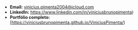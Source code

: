 
- **Email:** vinicius.pimenta2004@icloud.com 
- **LinkedIn:** https://www.linkedin.com/in/viniciusbrunopimenta)  
- **Portfólio completo:** [https://viniciusbrunopimenta.github.io/ViniciusPimenta/)
